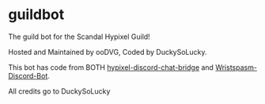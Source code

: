 # guildbot
The guild bot for the Scandal Hypixel Guild!

Hosted and Maintained by ooDVG, Coded by DuckySoLucky.

This bot has code from BOTH [hypixel-discord-chat-bridge](https://github.com/DuckySoLucky/hypixel-discord-chat-bridge) and [Wristspasm-Discord-Bot](https://github.com/Wristspasm/Wristspasm-Discord-Bot).

All credits go to DuckySoLucky
